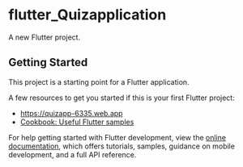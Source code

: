 # flutter_Quizapplication

A new Flutter project.

## Getting Started

This project is a starting point for a Flutter application.

A few resources to get you started if this is your first Flutter project:

- https://quizapp-6335.web.app
- [Cookbook: Useful Flutter samples](https://docs.flutter.dev/cookbook)

For help getting started with Flutter development, view the
[online documentation](https://docs.flutter.dev/), which offers tutorials,
samples, guidance on mobile development, and a full API reference.
